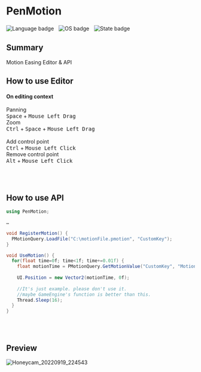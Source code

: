 # PenMotion
![Language badge](https://i.imgur.com/LUHwEU7.png)ㅤ![OS badge](https://i.imgur.com/MbF1zsp.png)ㅤ![State badge](https://i.imgur.com/G4YiiaG.png)

## Summary
Motion Easing Editor & API

## How to use Editor

#### On editing context
Panning</br>
<kbd>Space</kbd> + <kbd>Mouse Left Drag</kbd> </br>
Zoom</br>
<kbd>Ctrl</kbd> + <kbd>Space</kbd> + <kbd>Mouse Left Drag</kbd> </br>
</br>
Add control point</br>
<kbd>Ctrl</kbd> + <kbd>Mouse Left Click</kbd></br>
Remove control point</br>
<kbd>Alt</kbd> + <kbd>Mouse Left Click</kbd>


<br/><br/>
## How to use API
``` C#
using PenMotion;

…

void RegisterMotion() {
  PMotionQuery.LoadFile("C:\motionFile.pmotion", "CustomKey");
}

void UseMotion() {
  for(float time=0f; time<1f; time+=0.01f) {
    float motionTime = PMotionQuery.GetMotionValue("CustomKey", "MotionName", time);
    
    UI.Position = new Vector2(motionTime, 0f);
    
    //It's just example. please don't use it.
    //maybe GameEngine's function is better than this.
    Thread.Sleep(16);
  }
}
```

<br/><br/>
## Preview

![Honeycam_20220919_224543](https://user-images.githubusercontent.com/19409574/191032066-09a0ba4d-e4e0-4855-8005-354217245439.gif)

